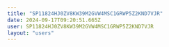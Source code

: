 ```yaml
---
title: "SP11824HJ0ZV8KW39M2GVW4MSC1GRWP5Z2KND7VJR"
date: 2024-09-17T09:20:51.665Z
user: SP11824HJ0ZV8KW39M2GVW4MSC1GRWP5Z2KND7VJR
layout: "users"
---
```

    